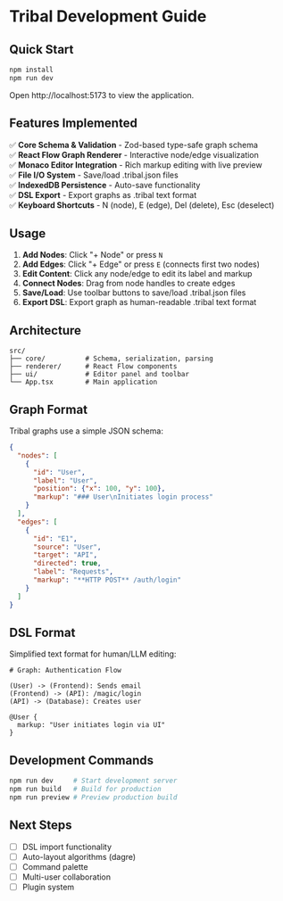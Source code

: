 # Tribal Development Guide

## Quick Start

```bash
npm install
npm run dev
```

Open http://localhost:5173 to view the application.

## Features Implemented

✅ **Core Schema & Validation** - Zod-based type-safe graph schema  
✅ **React Flow Graph Renderer** - Interactive node/edge visualization  
✅ **Monaco Editor Integration** - Rich markup editing with live preview  
✅ **File I/O System** - Save/load .tribal.json files  
✅ **IndexedDB Persistence** - Auto-save functionality  
✅ **DSL Export** - Export graphs as .tribal text format  
✅ **Keyboard Shortcuts** - N (node), E (edge), Del (delete), Esc (deselect)  

## Usage

1. **Add Nodes**: Click "+ Node" or press `N`
2. **Add Edges**: Click "+ Edge" or press `E` (connects first two nodes)
3. **Edit Content**: Click any node/edge to edit its label and markup
4. **Connect Nodes**: Drag from node handles to create edges
5. **Save/Load**: Use toolbar buttons to save/load .tribal.json files
6. **Export DSL**: Export graph as human-readable .tribal text format

## Architecture

```
src/
├── core/          # Schema, serialization, parsing
├── renderer/      # React Flow components
├── ui/            # Editor panel and toolbar
└── App.tsx        # Main application
```

## Graph Format

Tribal graphs use a simple JSON schema:

```json
{
  "nodes": [
    {
      "id": "User",
      "label": "User", 
      "position": {"x": 100, "y": 100},
      "markup": "### User\nInitiates login process"
    }
  ],
  "edges": [
    {
      "id": "E1",
      "source": "User",
      "target": "API",
      "directed": true,
      "label": "Requests",
      "markup": "**HTTP POST** /auth/login"
    }
  ]
}
```

## DSL Format

Simplified text format for human/LLM editing:

```
# Graph: Authentication Flow

(User) -> (Frontend): Sends email
(Frontend) -> (API): /magic/login
(API) -> (Database): Creates user

@User {
  markup: "User initiates login via UI"
}
```

## Development Commands

```bash
npm run dev     # Start development server
npm run build   # Build for production
npm run preview # Preview production build
```

## Next Steps

- [ ] DSL import functionality
- [ ] Auto-layout algorithms (dagre)
- [ ] Command palette
- [ ] Multi-user collaboration
- [ ] Plugin system